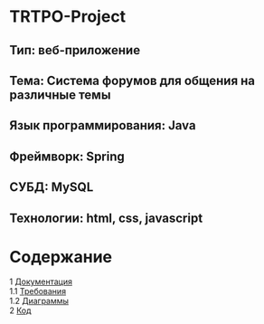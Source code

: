 # TRTPO-Project
## Тип: веб-приложение
## Тема: Система форумов для общения на различные темы
## Язык программирования: Java
## Фреймворк: Spring
## СУБД: MySQL
## Технологии: html, css, javascript  

# Содержание
1 [Документация](Documents)  
1.1 [Требования](Documents/Requirements/SRS.pdf)  
1.2 [Диаграммы](Documents/System%20project/SDS.pdf)  
2 [Код](Code)  
